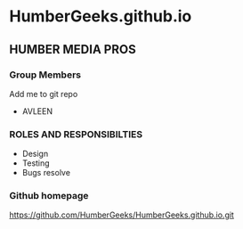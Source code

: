 # HumberGeeks.github.io

## HUMBER MEDIA PROS

### Group Members

Add me to  git repo
- AVLEEN

### ROLES AND RESPONSIBILTIES

- Design
- Testing
- Bugs resolve

### Github homepage

https://github.com/HumberGeeks/HumberGeeks.github.io.git


 